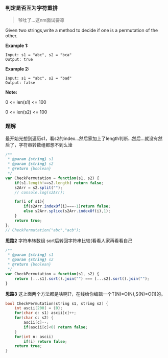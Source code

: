 ### 判定是否互为字符重排

> 爷吐了...这nm面试要凉

Given two strings,write a method to decide if one is a permutation of the other.

**Example 1:**
```
Input: s1 = "abc", s2 = "bca"
Output: true
```
**Example 2:**
```
Input: s1 = "abc", s2 = "bad"
Output: false
```
**Note:**

0 <= len(s1) <= 100

0 <= len(s2) <= 100


### 题解

最开始光想到遍历s1，看s2的index...然后家加上了length判断...然后...就没有然后了，字符串转数组都想不到么淦

``` javascript
/**
 * @param {string} s1
 * @param {string} s2
 * @return {boolean}
 */
var CheckPermutation = function(s1, s2) {
    if(s1.length!==s2.length) return false;
    s2Arr = s2.split("");
    // console.log(s2Arr);

    for(i of s1){
        if(s2Arr.indexOf(i)===-1)return false;
        else s2Arr.splice(s2Arr.indexOf(i),1);
    }
    return true;
};
// CheckPermutation("abc","acb");
```

**思路2** 字符串转数组 sort后转回字符串比较(看看人家再看看自己

``` javascript
/**
 * @param {string} s1
 * @param {string} s2
 * @return {boolean}
 */
var CheckPermutation = function(s1, s2) {
    return [...s1].sort().join("") === [...s2].sort().join("");
}
```

**思路3** 这上面两个方法都是啥啊(?，在线给你编辑一个T(N)=O(N),S(N)=O(1)的。
```C++
bool CheckPermutation(string s1, string s2) {
    int ascii[200] = {0};
    for(char c: s1) ascii[c]++;
    for(char c: s2) {
        ascii[c]--;
        if(ascii[c]<0) return false;
    }
    for(int n: ascii)
        if(i) return false;
    return true;
}
```
